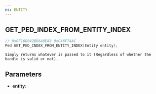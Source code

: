 ```yaml
---
ns: ENTITY
---
```

## GET_PED_INDEX_FROM_ENTITY_INDEX

```c
// 0x0F16D042BD640EA3 0xC46F74AC
Ped GET_PED_INDEX_FROM_ENTITY_INDEX(Entity entity);
```

```
Simply returns whatever is passed to it (Regardless of whether the handle is valid or not).
```

## Parameters
* **entity**:
